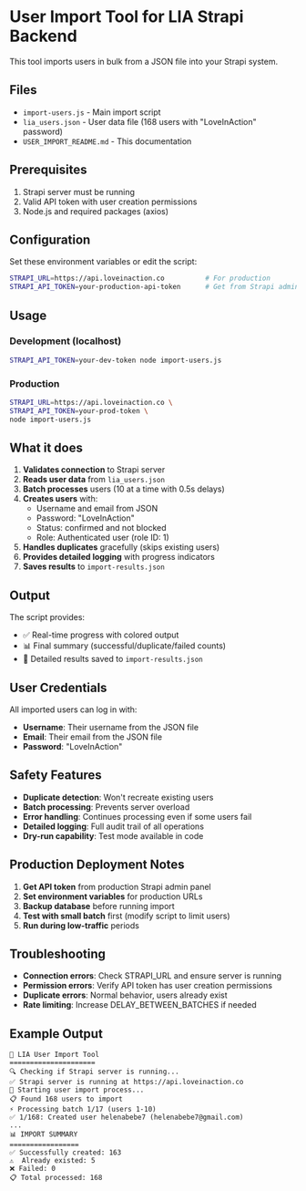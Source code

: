 # User Import Tool for LIA Strapi Backend

This tool imports users in bulk from a JSON file into your Strapi system.

## Files

- `import-users.js` - Main import script
- `lia_users.json` - User data file (168 users with "LoveInAction" password)
- `USER_IMPORT_README.md` - This documentation

## Prerequisites

1. Strapi server must be running
2. Valid API token with user creation permissions
3. Node.js and required packages (axios)

## Configuration

Set these environment variables or edit the script:

```bash
STRAPI_URL=https://api.loveinaction.co          # For production
STRAPI_API_TOKEN=your-production-api-token      # Get from Strapi admin
```

## Usage

### Development (localhost)
```bash
STRAPI_API_TOKEN=your-dev-token node import-users.js
```

### Production
```bash
STRAPI_URL=https://api.loveinaction.co \
STRAPI_API_TOKEN=your-prod-token \
node import-users.js
```

## What it does

1. **Validates connection** to Strapi server
2. **Reads user data** from `lia_users.json`
3. **Batch processes** users (10 at a time with 0.5s delays)
4. **Creates users** with:
   - Username and email from JSON
   - Password: "LoveInAction"
   - Status: confirmed and not blocked
   - Role: Authenticated user (role ID: 1)
5. **Handles duplicates** gracefully (skips existing users)
6. **Provides detailed logging** with progress indicators
7. **Saves results** to `import-results.json`

## Output

The script provides:
- ✅ Real-time progress with colored output
- 📊 Final summary (successful/duplicate/failed counts)
- 💾 Detailed results saved to `import-results.json`

## User Credentials

All imported users can log in with:
- **Username**: Their username from the JSON file
- **Email**: Their email from the JSON file  
- **Password**: "LoveInAction"

## Safety Features

- **Duplicate detection**: Won't recreate existing users
- **Batch processing**: Prevents server overload
- **Error handling**: Continues processing even if some users fail
- **Detailed logging**: Full audit trail of all operations
- **Dry-run capability**: Test mode available in code

## Production Deployment Notes

1. **Get API token** from production Strapi admin panel
2. **Set environment variables** for production URLs
3. **Backup database** before running import
4. **Test with small batch** first (modify script to limit users)
5. **Run during low-traffic** periods

## Troubleshooting

- **Connection errors**: Check STRAPI_URL and ensure server is running
- **Permission errors**: Verify API token has user creation permissions
- **Duplicate errors**: Normal behavior, users already exist
- **Rate limiting**: Increase DELAY_BETWEEN_BATCHES if needed

## Example Output

```
👥 LIA User Import Tool
=====================
🔍 Checking if Strapi server is running...
✅ Strapi server is running at https://api.loveinaction.co
🚀 Starting user import process...
📋 Found 168 users to import
⚡ Processing batch 1/17 (users 1-10)
✅ 1/168: Created user helenabebe7 (helenabebe7@gmail.com)
...
📊 IMPORT SUMMARY
=================
✅ Successfully created: 163
⚠️  Already existed: 5
❌ Failed: 0
📋 Total processed: 168
```